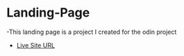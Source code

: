 # Landing-Page
-This landing page is a project I created for the odin project

- [Live Site URL](https://emre-02.github.io/Landing-Page/)
